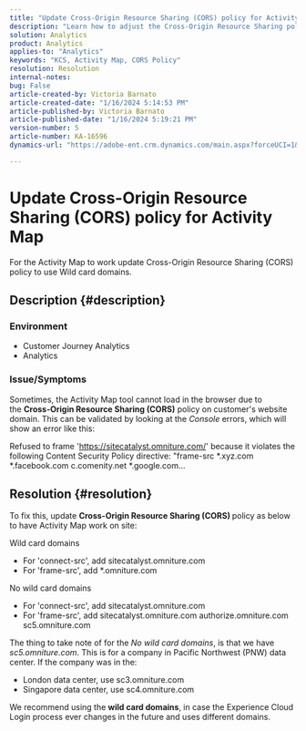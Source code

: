 ```yaml
---
title: "Update Cross-Origin Resource Sharing (CORS) policy for Activity Map"
description: "Learn how to adjust the Cross-Origin Resource Sharing policy to use the Activity Map tool."
solution: Analytics
product: Analytics
applies-to: "Analytics"
keywords: "KCS, Activity Map, CORS Policy"
resolution: Resolution
internal-notes: 
bug: False
article-created-by: Victoria Barnato
article-created-date: "1/16/2024 5:14:53 PM"
article-published-by: Victoria Barnato
article-published-date: "1/16/2024 5:19:21 PM"
version-number: 5
article-number: KA-16596
dynamics-url: "https://adobe-ent.crm.dynamics.com/main.aspx?forceUCI=1&pagetype=entityrecord&etn=knowledgearticle&id=5f38f4bd-92b4-ee11-a569-6045bd006704"

---
```

# Update Cross-Origin Resource Sharing (CORS) policy for Activity Map


For the Activity Map to work update Cross-Origin Resource Sharing (CORS)<b> </b>policy to use Wild card domains.

## Description {#description}


### <b>Environment </b>

- Customer Journey Analytics
- Analytics




### <b>Issue/Symptoms</b>

Sometimes, the Activity Map tool cannot load in the browser due to the <b>Cross-Origin Resource Sharing (CORS)</b> policy on customer's website domain. This can be validated by looking at the *Console* errors, which will show an error like this:

Refused to frame 'https://sitecatalyst.omniture.com/' because it violates the following Content Security Policy directive: "frame-src \*.xyz.com \*.facebook.com c.comenity.net \*.google.com...


## Resolution {#resolution}


To fix this, update <b>Cross-Origin Resource Sharing (CORS) </b>policy as below to have Activity Map work on site:

Wild card domains

- For 'connect-src', add sitecatalyst.omniture.com
- For 'frame-src', add \*.omniture.com


No wild card domains

- For 'connect-src', add sitecatalyst.omniture.com
- For 'frame-src', add sitecatalyst.omniture.com authorize.omniture.com sc5.omniture.com


The thing to take note of for the *No wild card domains*, is that we have *sc5.omniture.com*. This is for a company in Pacific Northwest (PNW) data center. If the company was in the:

- London data center, use sc3.omniture.com
- Singapore data center, use sc4.omniture.com


We recommend using the <b>wild card domains</b>, in case the Experience Cloud Login process ever changes in the future and uses different domains.
